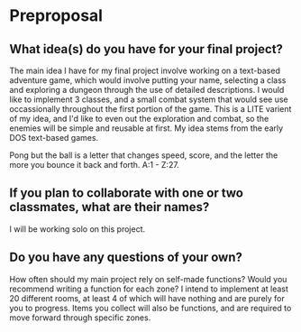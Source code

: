 # Preproposal

## What idea(s) do you have for your final project?

The main idea I have for my final project involve working on a text-based adventure game, which would involve putting your name, selecting a class and exploring a dungeon through the use of detailed descriptions. I would like to implement 3 classes, and a small combat system that would see use occassionally throughout the first portion of the game. This is a LITE varient of my idea, and I'd like to even out the exploration and combat, so the enemies will be simple and reusable at first. My idea stems from the early DOS text-based games.

Pong but the ball is a letter that changes speed, score, and the letter the more you bounce it back and forth. A:1 - Z:27.

## If you plan to collaborate with one or two classmates, what are their names?

I will be working solo on this project.

## Do you have any questions of your own?

How often should my main project rely on self-made functions?
Would you recommend writing a function for each zone? I intend to implement at least 20 different rooms, at least 4 of which will have nothing and are purely for you to progress.
Items you collect will also be functions, and are required to move forward through specific zones.
